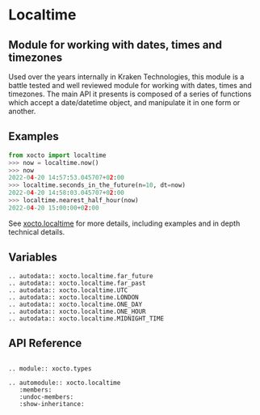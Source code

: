 # Localtime

## Module for working with dates, times and timezones

Used over the years internally in Kraken Technologies, this module is a battle tested and well reviewed module for working with dates, times and timezones. The main API it presents is composed of a series of functions which accept a date/datetime object, and manipulate it in one form or another.

## Examples

```python
from xocto import localtime
>>> now = localtime.now()
>>> now
2022-04-20 14:57:53.045707+02:00
>>> localtime.seconds_in_the_future(n=10, dt=now)
2022-04-20 14:58:03.045707+02:00
>>> localtime.nearest_half_hour(now)
2022-04-20 15:00:00+02:00
```

See [xocto.localtime](https://github.com/octoenergy/xocto/blob/master/xocto/localtime.py) for more details, including examples and in depth technical details.

## Variables

```{eval-rst}
.. autodata:: xocto.localtime.far_future
.. autodata:: xocto.localtime.far_past
.. autodata:: xocto.localtime.UTC
.. autodata:: xocto.localtime.LONDON
.. autodata:: xocto.localtime.ONE_DAY
.. autodata:: xocto.localtime.ONE_HOUR
.. autodata:: xocto.localtime.MIDNIGHT_TIME
```

## API Reference

```{eval-rst}

.. module:: xocto.types

.. automodule:: xocto.localtime
   :members:
   :undoc-members:
   :show-inheritance:
```
